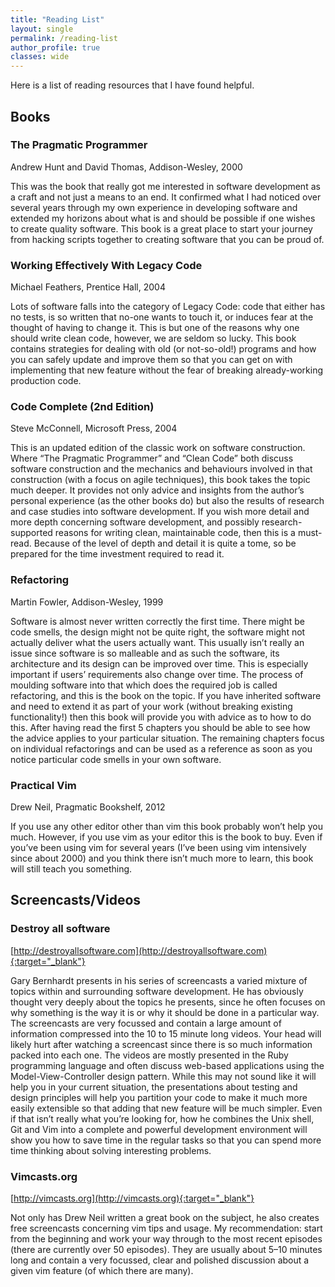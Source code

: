 ```yaml
---
title: "Reading List"
layout: single
permalink: /reading-list
author_profile: true
classes: wide
---
```

Here is a list of reading resources that I have found helpful.

## Books

### The Pragmatic Programmer
Andrew Hunt and David Thomas, Addison-Wesley, 2000

This was the book that really got me interested in software development as a craft and not just a means to an end. It confirmed what I had noticed over several years through my own experience in developing software and extended my horizons about what is and should be possible if one wishes to create quality software. This book is a great place to start your journey from hacking scripts together to creating software that you can be proud of.

### Working Effectively With Legacy Code
Michael Feathers, Prentice Hall, 2004

Lots of software falls into the category of Legacy Code: code that either has no tests, is so written that no-one wants to touch it, or induces fear at the thought of having to change it. This is but one of the reasons why one should write clean code, however, we are seldom so lucky. This book contains strategies for dealing with old (or not-so-old!) programs and how you can safely update and improve them so that you can get on with implementing that new feature without the fear of breaking already-working production code.

### Code Complete (2nd Edition)
Steve McConnell, Microsoft Press, 2004

This is an updated edition of the classic work on software construction. Where “The Pragmatic Programmer” and “Clean Code” both discuss software construction and the mechanics and behaviours involved in that construction (with a focus on agile techniques), this book takes the topic much deeper. It provides not only advice and insights from the author’s personal experience (as the other books do) but also the results of research and case studies into software development. If you wish more detail and more depth concerning software development, and possibly research-supported reasons for writing clean, maintainable code, then this is a must-read. Because of the level of depth and detail it is quite a tome, so be prepared for the time investment required to read it.

### Refactoring
Martin Fowler, Addison-Wesley, 1999

Software is almost never written correctly the first time. There might be code smells, the design might not be quite right, the software might not actually deliver what the users actually want. This usually isn’t really an issue since software is so malleable and as such the software, its architecture and its design can be improved over time. This is especially important if users’ requirements also change over time. The process of moulding software into that which does the required job is called refactoring, and this is the book on the topic. If you have inherited software and need to extend it as part of your work (without breaking existing functionality!) then this book will provide you with advice as to how to do this. After having read the first 5 chapters you should be able to see how the advice applies to your particular situation. The remaining chapters focus on individual refactorings and can be used as a reference as soon as you notice particular code smells in your own software.

### Practical Vim
Drew Neil, Pragmatic Bookshelf, 2012

If you use any other editor other than vim this book probably won’t help you much. However, if you use vim as your editor this is the book to buy. Even if you’ve been using vim for several years (I’ve been using vim intensively since about 2000) and you think there isn’t much more to learn, this book will still teach you something.

## Screencasts/Videos
### Destroy all software
[http://destroyallsoftware.com](http://destroyallsoftware.com){:target="_blank"}

Gary Bernhardt presents in his series of screencasts a varied mixture of topics within and surrounding software development. He has obviously thought very deeply about the topics he presents, since he often focuses on why something is the way it is or why it should be done in a particular way. The screencasts are very focussed and contain a large amount of information compressed into the 10 to 15 minute long videos. Your head will likely hurt after watching a screencast since there is so much information packed into each one. The videos are mostly presented in the Ruby programming language and often discuss web-based applications using the Model-View-Controller design pattern. While this may not sound like it will help you in your current situation, the presentations about testing and design principles will help you partition your code to make it much more easily extensible so that adding that new feature will be much simpler. Even if that isn’t really what you’re looking for, how he combines the Unix shell, Git and Vim into a complete and powerful development environment will show you how to save time in the regular tasks so that you can spend more time thinking about solving interesting problems.

### Vimcasts.org
[http://vimcasts.org](http://vimcasts.org){:target="_blank"}

Not only has Drew Neil written a great book on the subject, he also creates free screencasts concerning vim tips and usage. My recommendation: start from the beginning and work your way through to the most recent episodes (there are currently over 50 episodes). They are usually about 5–10 minutes long and contain a very focussed, clear and polished discussion about a given vim feature (of which there are many).
